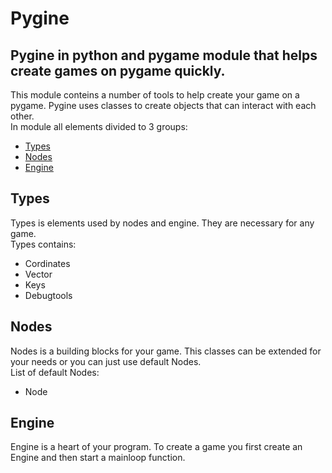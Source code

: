 # Pygine

## Pygine in python and pygame module that helps create games on pygame quickly.

This module conteins a number of tools to help create your game on a pygame. Pygine uses classes to create objects that can interact with each other. <br/>
In module all elements divided to 3 groups:
* [Types](#types)
* [Nodes](#nodes)
* [Engine](#engine)

## Types

Types is elements used by nodes and engine. They are necessary for any game. <br/>
Types contains:
* Cordinates
* Vector
* Keys
* Debugtools

## Nodes

Nodes is a building blocks for your game. This classes can be extended for your needs or you can just use default Nodes. <br/>
List of default Nodes:
* Node

## Engine

Engine is a heart of your program. To create a game you first create an Engine and then start a mainloop function.
